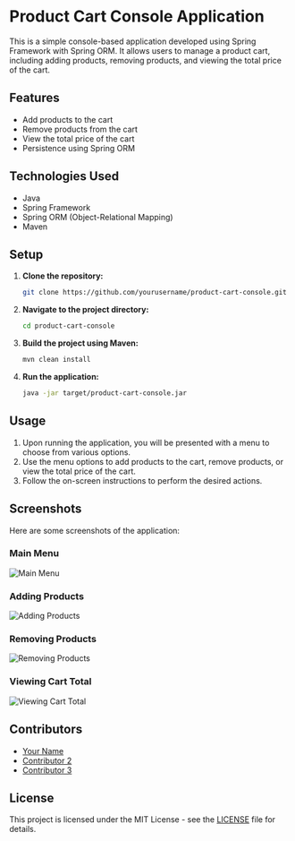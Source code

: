 # Product Cart Console Application

This is a simple console-based application developed using Spring Framework with Spring ORM. It allows users to manage a product cart, including adding products, removing products, and viewing the total price of the cart.

## Features

- Add products to the cart
- Remove products from the cart
- View the total price of the cart
- Persistence using Spring ORM

## Technologies Used

- Java
- Spring Framework
- Spring ORM (Object-Relational Mapping)
- Maven

## Setup

1. **Clone the repository:**

    ```bash
    git clone https://github.com/yourusername/product-cart-console.git
    ```

2. **Navigate to the project directory:**

    ```bash
    cd product-cart-console
    ```

3. **Build the project using Maven:**

    ```bash
    mvn clean install
    ```

4. **Run the application:**

    ```bash
    java -jar target/product-cart-console.jar
    ```

## Usage

1. Upon running the application, you will be presented with a menu to choose from various options.
2. Use the menu options to add products to the cart, remove products, or view the total price of the cart.
3. Follow the on-screen instructions to perform the desired actions.

## Screenshots

Here are some screenshots of the application:

### Main Menu

![Main Menu]()

### Adding Products

![Adding Products]("https://github.com/SwarajShelavale/ProductCart/blob/main/Assets/01.%20Add%20Product.png")

### Removing Products

![Removing Products](images/remove-product.png)

### Viewing Cart Total

![Viewing Cart Total](images/view-total.png)

## Contributors

- [Your Name](https://github.com/yourusername)
- [Contributor 2](https://github.com/contributor2)
- [Contributor 3](https://github.com/contributor3)

## License

This project is licensed under the MIT License - see the [LICENSE](LICENSE) file for details.
